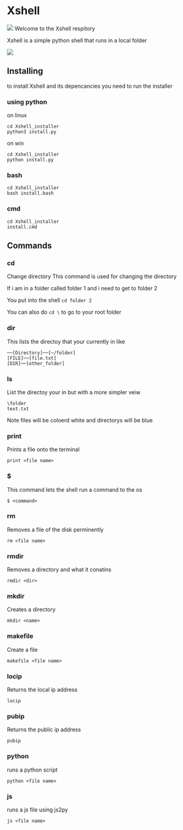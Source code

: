 # Xshell
<img src=https://github.com/awesomelewis2007/Xshell/blob/main/document/Xshell_banner.png>
Welcome to the Xshell respitory

Xshell is a simple python shell that runs in a local folder

<img src=https://github.com/awesomelewis2007/Xshell/blob/main/document/screenshots/Screenshot_of_shell.png>

## Installing

to install Xshell and its depencancies you need to run the installer

### using python

on linux

```
cd Xshell_installer
python3 install.py
```
on win
```
cd Xshell_installer
python install.py
```
### bash

```
cd Xshell_installer
bash install.bash
```
### cmd

```
cd Xshell_installer
install.cmd
```

## Commands

### cd

Change directory
This command is used for changing the directory

If i am in a folder called folder 1 and i need to get to folder 2

You put into the shell `cd folder 2 `

You can also do `cd \` to go to your root folder

### dir

This lists the directoy that your currently in like

```
──[Directory]──[~/folder]
[FILE]──[file.txt]
[DIR]──[other_folder]
```
### ls

List the directoy your in but with a more simpler veiw

```
\folder
text.txt
```

Note files will be coloerd white and directorys will be blue

### print 
Prints a file onto the terminal
```
print <file name>
```

### $
This command lets the shell run a command to the os

```
$ <command>
```

### rm
Removes a file of the disk perminently
```
rm <file name>
```

### rmdir
Removes a directory and what it conatins
```
rmdir <dir>
```

### mkdir
Creates a directory
```
mkdir <name>
```
### makefile
Create a file
```
makefile <file name>
```


### locip
Returns the local ip address
```
locip
```

### pubip
Returns the public ip address
```
pubip
```

### python
runs a python script
```
python <file name>
```

### js
runs a js file using js2py
```
js <file name>
```
